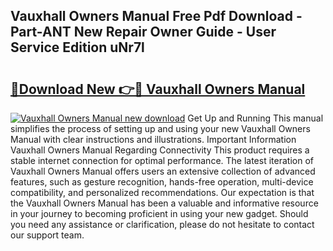 ## Vauxhall Owners Manual Free Pdf Download - Part-ANT New Repair Owner Guide - User Service Edition uNr7l

# <h2><a href="http://cf28134.oget.top/?id=Vauxhall+Owners+Manual">🔗Download New 👉🔴 Vauxhall Owners Manual</a></h2>

[![Vauxhall Owners Manual new download](https://i.imgur.com/5g1atiW.png)](http://cf28134.oget.top/?id=Vauxhall+Owners+Manual)
Get Up and Running This manual simplifies the process of setting up and using your new Vauxhall Owners Manual with clear instructions and illustrations. Important Information Vauxhall Owners Manual Regarding Connectivity This product requires a stable internet connection for optimal performance. The latest iteration of Vauxhall Owners Manual offers users an extensive collection of advanced features, such as gesture recognition, hands-free operation, multi-device compatibility, and personalized recommendations. Our expectation is that the Vauxhall Owners Manual has been a valuable and informative resource in your journey to becoming proficient in using your new gadget. Should you need any assistance or clarification, please do not hesitate to contact our support team.
